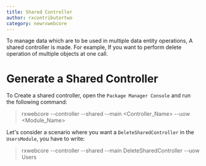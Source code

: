 ```yaml
---
title: Shared Controller
author: rxcontributortwo
category: newrxwebcore 
---
```


To manage data which are to be used in multiple data entity operations, A shared controller is made. For example, If you want to perform delete operation of multiple objects at one call.

# Generate a Shared Controller

To Create a shared controller, open the `Package Manager Console` and run the following command:

> rxwebcore --controller --shared --main <Controller_Name> --uow <Module_Name>

Let's consider a scenario where you want a `DeleteSharedController` in the `UsersModule`, you have to write:

> rxwebcore --controller --shared --main DeleteSharedController --uow Users


